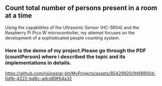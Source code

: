 ## Count total number of persons present in a room at a time<br>
Using the capabilities of the Ultrasonic Sensor (HC-SR04) and the Raspberry Pi Pico
W microcontroller, my attempt focuses on the development of a sophisticated
people counting system.

### Here is the demo of my project.Please go through the PDF (countPerson) where i described the topic and its implementations in details.<br>

https://github.com/risingstar-bit/MyProjects/assets/85429920/94f8900d-0dfb-4222-bd8c-adcd89f64a32

